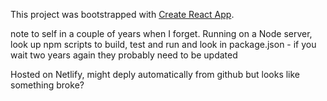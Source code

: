 This project was bootstrapped with [Create React App](https://github.com/facebook/create-react-app).

note to self in a couple of years when I forget. Running on a Node server, look up npm scripts to build, test and run and look in package.json - if you wait two years again they probably need to be updated

Hosted on Netlify, might deply automatically from github but looks like something broke? 

